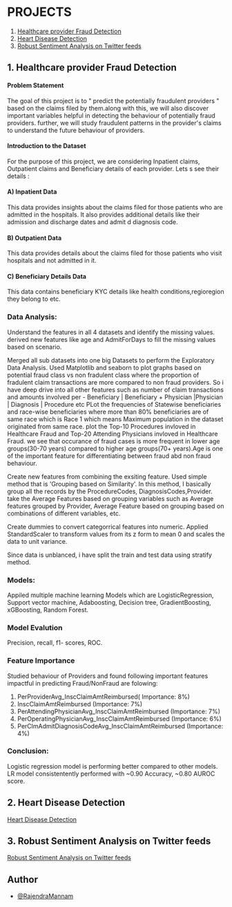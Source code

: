 # PROJECTS

1. [Healthcare provider Fraud Detection](https://github.com/rajendranaidu495/ML_Projects/tree/main/HealthCare_Provider_Fraud_Detection)
2. [Heart Disease Detection](https://github.com/rajendranaidu495/ML_Projects/tree/main/Heart_Disease_Detection)
3. [Robust Sentiment Analysis on Twitter feeds](https://github.com/rajendranaidu495/ML_Projects/tree/main/Robust_Sentiment_Analysis)

## 1. Healthcare provider Fraud Detection

#### Problem Statement
The goal of this project is to " predict the potentially fraudulent providers " based on the claims filed by them.along with this, we will also discover important variables helpful in detecting the behaviour of potentially fraud providers. further, we will study fraudulent patterns in the provider's claims to understand the future behaviour of providers.

#### Introduction to the Dataset
For the purpose of this project, we are considering Inpatient claims, Outpatient claims and Beneficiary details of each provider. Lets s see their details :

#### A) Inpatient Data

This data provides insights about the claims filed for those patients who are admitted in the hospitals. It also provides additional details like their admission and discharge dates and admit d diagnosis code.

#### B) Outpatient Data

This data provides details about the claims filed for those patients who visit hospitals and not admitted in it.

#### C) Beneficiary Details Data

This data contains beneficiary KYC details like health conditions,regioregion they belong to etc.

### Data Analysis:
Understand the features in all 4 datasets and identify the missing values. derived new features like age and AdmitForDays to fill the missing values based on scenario.

Merged all sub datasets into one big Datasets to perform the Exploratory Data Analysis. 
Used Matplotlib and seaborn to plot graphs based on potential fraud class vs non fradulent class where the proportion of fradulent claim transactions are more compared to non fraud providers.
So i have deep drive into all other features such as number of claim transactions and amounts involved per - Beneficiary | Beneficiary + Physician |Physician | Diagnosis | Procedure etc
PLot the frequencies of Statewise beneficiaries and race-wise beneficiaries where more than 80% beneficiaries are of same race which is Race 1 which means Maximum population in the dataset originated from same race. 
plot the Top-10 Procedures invloved in Healthcare Fraud and Top-20 Attending Physicians invloved in Healthcare Fraud. 
we see that occurance of fraud cases is more frequent in lower age groups(30-70 years) compared to higher age groups(70+ years).Age is one of the important feature for differentiating between fraud abd non fraud behaviour.

Create new features from combining the exsiting feature.
Used simple method that is 'Grouping based on Similarity'. In this method, I basically group all the records by the ProcedureCodes, DiagnosisCodes,Provider.
take the Average Features based on grouping variables such as Average features grouped by Provider, Average Feature based on grouping based on combinations of different variables, etc.

Create dummies to convert categorrical features into numeric. 
Applied StandardScaler to transform values from its z form to mean 0 and scales the data to unit variance.  

Since data is unblanced, i have split the train and test data using stratify method. 

### Models:
Appiled multiple machine learning Models which are LogisticRegression, Support vector machine, Adaboosting, Decision tree, 
GradientBoosting, xGBoosting, Random Forest.

### Model Evalution 
Precision, recall, f1- scores, ROC.

### Feature Importance 
Studied behaviour of Providers and found following important features impactful in predicting Fraud/NonFraud are folowing:

1) PerProviderAvg_InscClaimAmtReimbursed( Importance: 8%)
2) InscClaimAmtReimbursed (Importance: 7%)
3) PerAttendingPhysicianAvg_InscClaimAmtReimbursed (Importance: 7%)
4) PerOperatingPhysicianAvg_InscClaimAmtReimbursed (Importance: 6%)
5) PerClmAdmitDiagnosisCodeAvg_InscClaimAmtReimbursed (Importance: 4%)

### Conclusion: 
Logistic regression model is performing better compared to other models. LR model consistentently performed with ~0.90 Accuracy, ~0.80 AUROC score.

## 2. Heart Disease Detection

[Heart Disease Detection](https://github.com/rajendranaidu495/ML_Projects/tree/main/Heart_Disease_Detection)

## 3. Robust Sentiment Analysis on Twitter feeds 
[Robust Sentiment Analysis on Twitter feeds](https://github.com/rajendranaidu495/ML_Projects/tree/main/Robust_Sentiment_Analysis)

## Author

- [@RajendraMannam](https://github.com/rajendranaidu495)

  